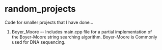 # random_projects
Code for smaller projects that I have done...

1. Boyer_Moore -- Includes main.cpp file for a partial implementation of the Boyer-Moore string searching algorithm. Boyer-Moore is Commonly used for DNA sequencing.
